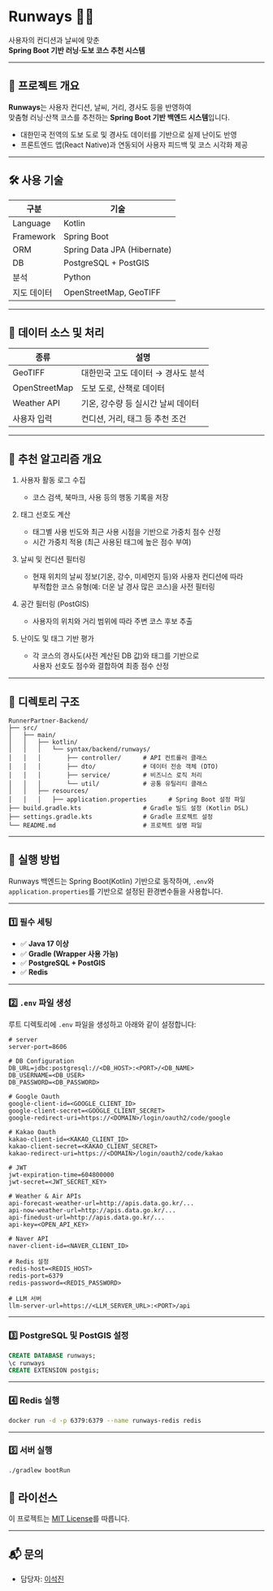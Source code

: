# Runways 🏃‍♀️  

사용자의 컨디션과 날씨에 맞춘  
**Spring Boot 기반 러닝·도보 코스 추천 시스템**

---

## 📌 프로젝트 개요

**Runways**는 사용자 컨디션, 날씨, 거리, 경사도 등을 반영하여  
맞춤형 러닝·산책 코스를 추천하는 **Spring Boot 기반 백엔드 시스템**입니다.

- 대한민국 전역의 도보 도로 및 경사도 데이터를 기반으로 실제 난이도 반영
- 프론트엔드 앱(React Native)과 연동되어 사용자 피드백 및 코스 시각화 제공

---

## 🛠 사용 기술

| 구분 | 기술 |
|------|------|
| Language | Kotlin |
| Framework | Spring Boot |
| ORM | Spring Data JPA (Hibernate) |
| DB | PostgreSQL + PostGIS |
| 분석 | Python |
| 지도 데이터 | OpenStreetMap, GeoTIFF |

---

## 🔧 데이터 소스 및 처리

| 종류 | 설명 |
|------|------|
| GeoTIFF | 대한민국 고도 데이터 → 경사도 분석 |
| OpenStreetMap | 도보 도로, 산책로 데이터 |
| Weather API | 기온, 강수량 등 실시간 날씨 데이터 |
| 사용자 입력 | 컨디션, 거리, 태그 등 추천 조건 |

---

## 🧠 추천 알고리즘 개요

1. 사용자 활동 로그 수집  
   - 코스 검색, 북마크, 사용 등의 행동 기록을 저장
     
2. 태그 선호도 계산  
   - 태그별 사용 빈도와 최근 사용 시점을 기반으로 가중치 점수 산정  
   - 시간 가중치 적용 (최근 사용된 태그에 높은 점수 부여)
     
3. 날씨 및 컨디션 필터링  
   - 현재 위치의 날씨 정보(기온, 강수, 미세먼지 등)와 사용자 컨디션에 따라  
     부적합한 코스 유형(예: 더운 날 경사 많은 코스)을 사전 필터링

4. 공간 필터링 (PostGIS)  
   - 사용자의 위치와 거리 범위에 따라 주변 코스 후보 추출

5. 난이도 및 태그 기반 평가  
   - 각 코스의 경사도(사전 계산된 DB 값)와 태그를 기반으로  
     사용자 선호도 점수와 결합하여 최종 점수 산정

---

## 📂 디렉토리 구조

```
RunnerPartner-Backend/
├── src/
│   ├── main/
│   │   ├── kotlin/
│   │   │   └── syntax/backend/runways/
│   │   │       ├── controller/      # API 컨트롤러 클래스
│   │   │       ├── dto/             # 데이터 전송 객체 (DTO)
│   │   │       ├── service/         # 비즈니스 로직 처리
│   │   │       └── util/            # 공통 유틸리티 클래스
│   │   ├── resources/
│   │   │   ├── application.properties      # Spring Boot 설정 파일 
├── build.gradle.kts                 # Gradle 빌드 설정 (Kotlin DSL)
├── settings.gradle.kts              # Gradle 프로젝트 설정
└── README.md                        # 프로젝트 설명 파일
```

---

## 🚀 실행 방법

Runways 백엔드는 Spring Boot(Kotlin) 기반으로 동작하며, `.env`와 `application.properties`를 기반으로 설정된 환경변수들을 사용합니다.

---

### 1️⃣ 필수 세팅

- ✅ **Java 17 이상**
- ✅ **Gradle (Wrapper 사용 가능)**
- ✅ **PostgreSQL + PostGIS**
- ✅ **Redis** 

---

### 2️⃣ `.env` 파일 생성

루트 디렉토리에 `.env` 파일을 생성하고 아래와 같이 설정합니다:

```env
# server
server-port=8606

# DB Configuration
DB_URL=jdbc:postgresql://<DB_HOST>:<PORT>/<DB_NAME>
DB_USERNAME=<DB_USER>
DB_PASSWORD=<DB_PASSWORD>

# Google Oauth
google-client-id=<GOOGLE_CLIENT_ID>
google-client-secret=<GOOGLE_CLIENT_SECRET>
google-redirect-uri=https://<DOMAIN>/login/oauth2/code/google

# Kakao Oauth
kakao-client-id=<KAKAO_CLIENT_ID>
kakao-client-secret=<KAKAO_CLIENT_SECRET>
kakao-redirect-uri=https://<DOMAIN>/login/oauth2/code/kakao

# JWT
jwt-expiration-time=604800000
jwt-secret=<JWT_SECRET_KEY>

# Weather & Air APIs
api-forecast-weather-url=http://apis.data.go.kr/...
api-now-weather-url=http://apis.data.go.kr/...
api-finedust-url=http://apis.data.go.kr/...
api-key=<OPEN_API_KEY>

# Naver API
naver-client-id=<NAVER_CLIENT_ID>

# Redis 설정
redis-host=<REDIS_HOST>
redis-port=6379
redis-password=<REDIS_PASSWORD>

# LLM 서버
llm-server-url=https://<LLM_SERVER_URL>:<PORT>/api
```

---

### 3️⃣ PostgreSQL 및 PostGIS 설정

```sql
CREATE DATABASE runways;
\c runways
CREATE EXTENSION postgis;
```

---

### 4️⃣ Redis 실행

```bash
docker run -d -p 6379:6379 --name runways-redis redis
```

---

### 5️⃣ 서버 실행

```bash
./gradlew bootRun
```

## 📄 라이선스

이 프로젝트는 [MIT License](./LICENSE)를 따릅니다.

---

## 📬 문의

- 담당자: [이석진](mailto:seokjin6635@gmail.com)
